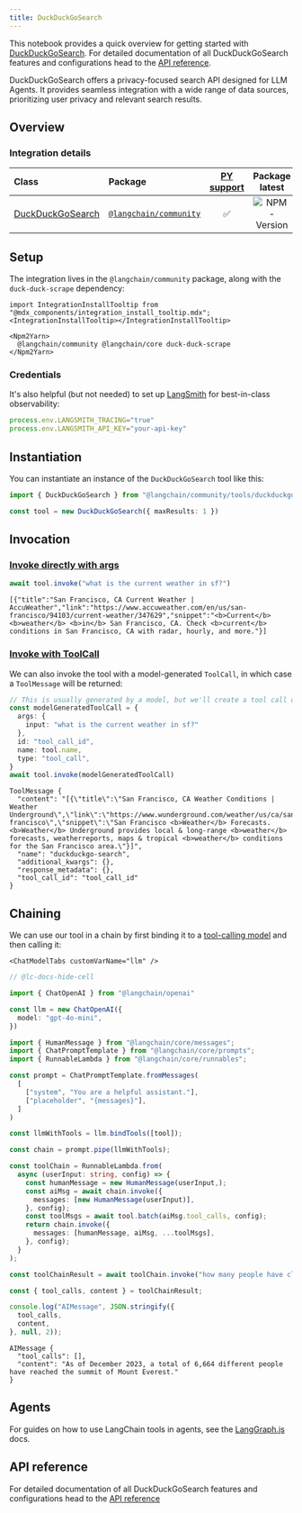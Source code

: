 ```yaml
---
title: DuckDuckGoSearch
---
```


This notebook provides a quick overview for getting started with [DuckDuckGoSearch](/oss/integrations/tools/). For detailed documentation of all DuckDuckGoSearch features and configurations head to the [API reference](https://api.js.langchain.com/classes/langchain_community_tools_duckduckgo_search.DuckDuckGoSearch.html).

DuckDuckGoSearch offers a privacy-focused search API designed for LLM Agents. It provides seamless integration with a wide range of data sources, prioritizing user privacy and relevant search results.

## Overview

### Integration details

| Class | Package | [PY support](https://python.langchain.com/docs/integrations/tools/ddg/) | Package latest |
| :--- | :--- | :---: | :---: |
| [DuckDuckGoSearch](https://api.js.langchain.com/classes/langchain_community_tools_duckduckgo_search.DuckDuckGoSearch.html) | [`@langchain/community`](https://www.npmjs.com/package/@langchain/community) | ✅ |  ![NPM - Version](https://img.shields.io/npm/v/@langchain/community?style=flat-square&label=%20&) |

## Setup

The integration lives in the `@langchain/community` package, along with the `duck-duck-scrape` dependency:

```{=mdx}
import IntegrationInstallTooltip from "@mdx_components/integration_install_tooltip.mdx";
<IntegrationInstallTooltip></IntegrationInstallTooltip>

<Npm2Yarn>
  @langchain/community @langchain/core duck-duck-scrape
</Npm2Yarn>
```
### Credentials

It's also helpful (but not needed) to set up [LangSmith](https://smith.langchain.com/) for best-in-class observability:

```typescript
process.env.LANGSMITH_TRACING="true"
process.env.LANGSMITH_API_KEY="your-api-key"
```
## Instantiation

You can instantiate an instance of the `DuckDuckGoSearch` tool like this:


```typescript
import { DuckDuckGoSearch } from "@langchain/community/tools/duckduckgo_search"

const tool = new DuckDuckGoSearch({ maxResults: 1 })
```
## Invocation

### [Invoke directly with args](/oss/concepts/tools)


```typescript
await tool.invoke("what is the current weather in sf?")
```
```output
[{"title":"San Francisco, CA Current Weather | AccuWeather","link":"https://www.accuweather.com/en/us/san-francisco/94103/current-weather/347629","snippet":"<b>Current</b> <b>weather</b> <b>in</b> San Francisco, CA. Check <b>current</b> conditions in San Francisco, CA with radar, hourly, and more."}]
```
### [Invoke with ToolCall](/oss/concepts/tools)

We can also invoke the tool with a model-generated `ToolCall`, in which case a `ToolMessage` will be returned:


```typescript
// This is usually generated by a model, but we'll create a tool call directly for demo purposes.
const modelGeneratedToolCall = {
  args: {
    input: "what is the current weather in sf?"
  },
  id: "tool_call_id",
  name: tool.name,
  type: "tool_call",
}
await tool.invoke(modelGeneratedToolCall)
```
```output
ToolMessage {
  "content": "[{\"title\":\"San Francisco, CA Weather Conditions | Weather Underground\",\"link\":\"https://www.wunderground.com/weather/us/ca/san-francisco\",\"snippet\":\"San Francisco <b>Weather</b> Forecasts. <b>Weather</b> Underground provides local & long-range <b>weather</b> forecasts, weatherreports, maps & tropical <b>weather</b> conditions for the San Francisco area.\"}]",
  "name": "duckduckgo-search",
  "additional_kwargs": {},
  "response_metadata": {},
  "tool_call_id": "tool_call_id"
}
```
## Chaining

We can use our tool in a chain by first binding it to a [tool-calling model](/oss/how-to/tool_calling/) and then calling it:

```{=mdx}
<ChatModelTabs customVarName="llm" />
```
```typescript
// @lc-docs-hide-cell

import { ChatOpenAI } from "@langchain/openai"

const llm = new ChatOpenAI({
  model: "gpt-4o-mini",
})
```


```typescript
import { HumanMessage } from "@langchain/core/messages";
import { ChatPromptTemplate } from "@langchain/core/prompts";
import { RunnableLambda } from "@langchain/core/runnables";

const prompt = ChatPromptTemplate.fromMessages(
  [
    ["system", "You are a helpful assistant."],
    ["placeholder", "{messages}"],
  ]
)

const llmWithTools = llm.bindTools([tool]);

const chain = prompt.pipe(llmWithTools);

const toolChain = RunnableLambda.from(
  async (userInput: string, config) => {
    const humanMessage = new HumanMessage(userInput,);
    const aiMsg = await chain.invoke({
      messages: [new HumanMessage(userInput)],
    }, config);
    const toolMsgs = await tool.batch(aiMsg.tool_calls, config);
    return chain.invoke({
      messages: [humanMessage, aiMsg, ...toolMsgs],
    }, config);
  }
);

const toolChainResult = await toolChain.invoke("how many people have climbed mount everest?");
```


```typescript
const { tool_calls, content } = toolChainResult;

console.log("AIMessage", JSON.stringify({
  tool_calls,
  content,
}, null, 2));
```
```output
AIMessage {
  "tool_calls": [],
  "content": "As of December 2023, a total of 6,664 different people have reached the summit of Mount Everest."
}
```
## Agents

For guides on how to use LangChain tools in agents, see the [LangGraph.js](https://langchain-ai.github.io/langgraphjs/) docs.

## API reference

For detailed documentation of all DuckDuckGoSearch features and configurations head to the [API reference](https://api.js.langchain.com/classes/langchain_community_tools_duckduckgo_search.DuckDuckGoSearch.html)
